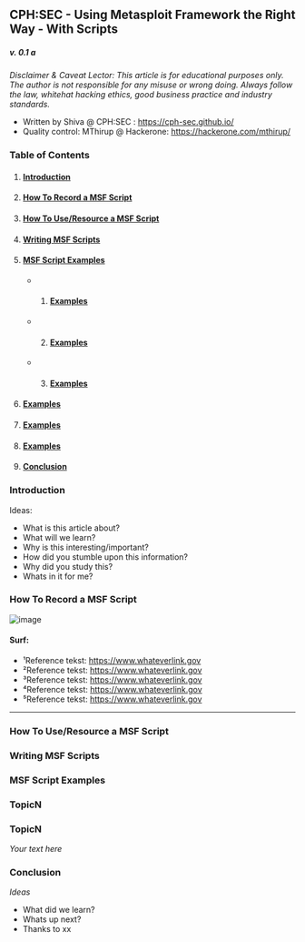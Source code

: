 ## CPH:SEC - Using Metasploit Framework the Right Way - With Scripts
##### v. 0.1 a

_Disclaimer & Caveat Lector: This article is for educational purposes only. The author is not responsible for any misuse or wrong doing. Always follow the law, whitehat hacking ethics, good business practice and industry standards._

+ Written by Shiva @ CPH:SEC : https://cph-sec.github.io/
+ Quality control: MThirup @ Hackerone: https://hackerone.com/mthirup/


### **Table of Contents**

1. #### [Introduction](#Introduction)
2. #### [How To Record a MSF Script](#Record)
3. #### [How To Use/Resource a MSF Script](#Use)
4. #### [Writing MSF Scripts](#Writing)
5. #### [MSF Script Examples](#Examples)
    + 1. #### [Examples](#TopicN)
    + 2. #### [Examples](#TopicN)
    + 3. #### [Examples](#TopicN)
6. #### [Examples](#TopicN)
7. #### [Examples](#TopicN)
8. #### [Examples](#TopicN)
9. #### [Conclusion](#Conclusion)



### <a id="Introduction"></a>Introduction

 Ideas:
+ What is this article about?
+ What will we learn?
+ Why is this interesting/important?
+ How did you stumble upon this information?
+ Why did you study this?
+ Whats in it for me?


### <a id="Record"></a>How To Record a MSF Script



![image](imagename.png)



#### Surf:
+ ¹Reference tekst: https://www.whateverlink.gov
+ ²Reference tekst: https://www.whateverlink.gov
+ ³Reference tekst: https://www.whateverlink.gov
+ ⁴Reference tekst: https://www.whateverlink.gov
+ ⁵Reference tekst: https://www.whateverlink.gov

---

### <a id="Use"></a>How To Use/Resource a MSF Script



### <a id="Writing"></a>Writing MSF Scripts



### <a id="Examples"></a>MSF Script Examples





### <a id="TopicN"></a>TopicN
### <a id="TopicN"></a>TopicN

_Your text here_


### <a id="Conclusion"></a>Conclusion

_Ideas_
+ What did we learn?
+ Whats up next?
+ Thanks to xx
